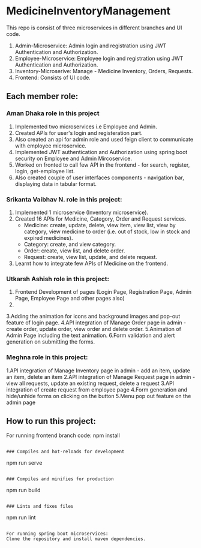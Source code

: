 # MedicineInventoryManagement
This repo is consist of three microservices in different branches and UI code.
1. Admin-Microservice: Admin login and registration using JWT Authentication and Authorization.
2. Employee-Microservice: Employee login and registration using JWT Authentication and Authorization.
3. Inventory-Microserive: Manage - Medicine Inventory, Orders, Requests.
4. Frontend: Consists of UI code.

## Each member role:

### Aman Dhaka role in this project
1. Implemented two microservices i.e Employee and Admin.
2. Created APIs for user's login and registeration part.
3. Also created an api for admin role and used feign client to communicate with employee microservice.
4. Implemented JWT authentication and Authorization using spring boot security on Employee and Admin Mircoservice.
5. Worked on fronted to call few API in the frontend - for search, register, login, get-employee list.
6. Also created couple of user interfaces components - navigation bar, displaying data in tabular format.

### Srikanta Vaibhav N. role in this project:

1. Implemented 1 microservice (Inventory microservice).
2. Created 16 APIs for Medicine, Category, Order and Request services.
    - Medicine: create, update, delete, view item, view list, view by category, view medicine to order (i.e. out of stock, low in stock and expired medicines).
    - Category: create, and view category.
    - Order: create, view list, and delete order.
    - Request: create, view list, update, and delete request.
3. Learnt how to integrate few APIs of Medicine on the frontend.


### Utkarsh Ashish role in this project:
1. Frontend Development of pages (Login Page, Registration Page, Admin Page, Employee Page and other pages also)
2. 
3.Adding the animation for icons and background images and pop-out feature of login page.
4.API integration of Manage Order page in admin - create order, update order, view order and delete order.
5.Animation of Admin Page including the text animation.
6.Form validation and alert generation on submitting the forms. 

### Meghna role in this project:
1.API integration of Manage Inventory page in admin - add an item, update an item, delete an item
2.API integration of Manage Request page in admin - view all requests, update an existing request, delete a request
3.API integration of create request from employee page
4.Form generation and hide/unhide forms on clicking on the button
5.Menu pop out feature on the admin page


## How to run this project: 
For running frontend branch code: 
npm install
```

### Compiles and hot-reloads for development
```
npm run serve
```

### Compiles and minifies for production
```
npm run build
```

### Lints and fixes files
```
npm run lint
```

For running spring boot microservices:
Clone the repository and install maven dependencies.
